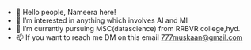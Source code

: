 - 👋 Hello people, Nameera here!
- 👀 I’m interested in anything which involves AI and Ml
- 🌱 I’m currently pursuing MSC(datascience) from RRBVR college,hyd.
- 📫 If you want to reach me DM on this email 777muskaan@gmail.com

<!---
NameeraMuskaan/NameeraMuskaan is a ✨ special ✨ repository because its `README.md` (this file) appears on your GitHub profile.
You can click the Preview link to take a look at your changes.
--->
